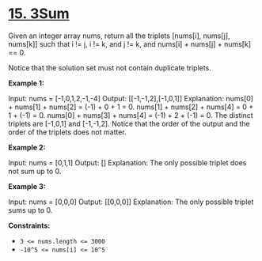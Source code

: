 # [15. 3Sum](https://leetcode.com/problems/3sum/)

Given an integer array nums, return all the triplets [nums[i], nums[j], nums[k]] such that i != j, i != k, and j != k, and nums[i] + nums[j] + nums[k] == 0.

Notice that the solution set must not contain duplicate triplets.

 

**Example 1:**

Input: nums = [-1,0,1,2,-1,-4]
Output: [[-1,-1,2],[-1,0,1]]
Explanation: 
nums[0] + nums[1] + nums[2] = (-1) + 0 + 1 = 0.
nums[1] + nums[2] + nums[4] = 0 + 1 + (-1) = 0.
nums[0] + nums[3] + nums[4] = (-1) + 2 + (-1) = 0.
The distinct triplets are [-1,0,1] and [-1,-1,2].
Notice that the order of the output and the order of the triplets does not matter.

**Example 2:**

Input: nums = [0,1,1]
Output: []
Explanation: The only possible triplet does not sum up to 0.

**Example 3:**

Input: nums = [0,0,0]
Output: [[0,0,0]]
Explanation: The only possible triplet sums up to 0.
 

**Constraints:**

- `3 <= nums.length <= 3000`
- `-10^5 <= nums[i] <= 10^5`